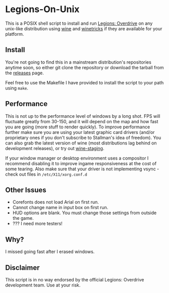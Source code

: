 Legions-On-Unix
================

This is a POSIX shell script to install and run [Legions:
Overdrive](http://www.legionsoverdrive.com/) on any unix-like distribution using
[wine](https://www.winehq.org/) and
[winetricks](https://wiki.winehq.org/Winetricks) if they are available for your
platform.

Install
-------

You're not going to find this in a mainstream distribution's repositories
anytime soon, so either git clone the repository or download the tarball from
the [releases](https://github.com/Wildefyr/Legions-on-Unix/releases/) page.

Feel free to use the Makefile I have provided to install the script to your path
using `make`.

Performance
-----------

This is not up to the performance level of windows by a long shot. FPS will
fluctuate greatly from 30-150, and it will depend on the map and how fast you
are going (more stuff to render quickly). To improve performance further make
sure you are using your latest graphic card drivers (and/or proprietary ones if
you don't subscribe to Stallman's idea of freedom). You can also grab the latest
version of wine (most distributions lag behind on development releases), or try
out [wine-staging](https://www.wine-staging.com/).

If your window manager or desktop environment uses a compositor I recommend
disabling it to improve ingame responsiveness at the cost of some tearing. Also
make sure that your driver is not implementing vsync - check out files in
`/etc/X11/xorg.conf.d`

Other Issues
------------

- Corefonts does not load Arial on first run.
- Cannot change name in input box on first run.
- HUD options are blank. You must change those settings from outside the game.
- ??? I need more testers!

Why?
---

I missed going fast after I erased windows.

Disclaimer
----------

This script is in no way endorsed by the official Legions: Overdrive
development team. Use at your risk.
